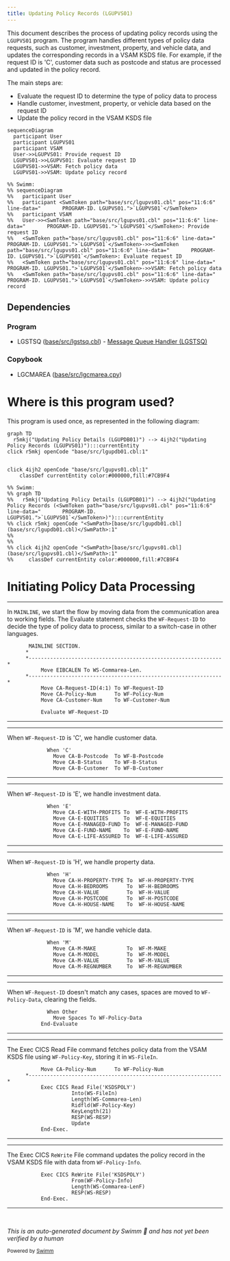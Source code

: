 ```yaml
---
title: Updating Policy Records (LGUPVS01)
---
```

This document describes the process of updating policy records using the <SwmToken path="base/src/lgupvs01.cbl" pos="11:6:6" line-data="       PROGRAM-ID. LGUPVS01.">`LGUPVS01`</SwmToken> program. The program handles different types of policy data requests, such as customer, investment, property, and vehicle data, and updates the corresponding records in a VSAM KSDS file. For example, if the request ID is 'C', customer data such as postcode and status are processed and updated in the policy record.

The main steps are:

- Evaluate the request ID to determine the type of policy data to process
- Handle customer, investment, property, or vehicle data based on the request ID
- Update the policy record in the VSAM KSDS file

```mermaid
sequenceDiagram
  participant User
  participant LGUPVS01
  participant VSAM
  User->>LGUPVS01: Provide request ID
  LGUPVS01->>LGUPVS01: Evaluate request ID
  LGUPVS01->>VSAM: Fetch policy data
  LGUPVS01->>VSAM: Update policy record

%% Swimm:
%% sequenceDiagram
%%   participant User
%%   participant <SwmToken path="base/src/lgupvs01.cbl" pos="11:6:6" line-data="       PROGRAM-ID. LGUPVS01.">`LGUPVS01`</SwmToken>
%%   participant VSAM
%%   User->><SwmToken path="base/src/lgupvs01.cbl" pos="11:6:6" line-data="       PROGRAM-ID. LGUPVS01.">`LGUPVS01`</SwmToken>: Provide request ID
%%   <SwmToken path="base/src/lgupvs01.cbl" pos="11:6:6" line-data="       PROGRAM-ID. LGUPVS01.">`LGUPVS01`</SwmToken>->><SwmToken path="base/src/lgupvs01.cbl" pos="11:6:6" line-data="       PROGRAM-ID. LGUPVS01.">`LGUPVS01`</SwmToken>: Evaluate request ID
%%   <SwmToken path="base/src/lgupvs01.cbl" pos="11:6:6" line-data="       PROGRAM-ID. LGUPVS01.">`LGUPVS01`</SwmToken>->>VSAM: Fetch policy data
%%   <SwmToken path="base/src/lgupvs01.cbl" pos="11:6:6" line-data="       PROGRAM-ID. LGUPVS01.">`LGUPVS01`</SwmToken>->>VSAM: Update policy record
```

## Dependencies

### Program

- LGSTSQ (<SwmPath>[base/src/lgstsq.cbl](base/src/lgstsq.cbl)</SwmPath>) - <SwmLink doc-title="Message Queue Handler (LGSTSQ)">[Message Queue Handler (LGSTSQ)](/.swm/message-queue-handler-lgstsq.e7y8uelv.sw.md)</SwmLink>

### Copybook

- LGCMAREA (<SwmPath>[base/src/lgcmarea.cpy](base/src/lgcmarea.cpy)</SwmPath>)

# Where is this program used?

This program is used once, as represented in the following diagram:

```mermaid
graph TD
  r5mkj("Updating Policy Details (LGUPDB01)") --> 4ijh2("Updating Policy Records (LGUPVS01)"):::currentEntity
click r5mkj openCode "base/src/lgupdb01.cbl:1"
  
  
click 4ijh2 openCode "base/src/lgupvs01.cbl:1"
    classDef currentEntity color:#000000,fill:#7CB9F4

%% Swimm:
%% graph TD
%%   r5mkj("Updating Policy Details (LGUPDB01)") --> 4ijh2("Updating Policy Records (<SwmToken path="base/src/lgupvs01.cbl" pos="11:6:6" line-data="       PROGRAM-ID. LGUPVS01.">`LGUPVS01`</SwmToken>)"):::currentEntity
%% click r5mkj openCode "<SwmPath>[base/src/lgupdb01.cbl](base/src/lgupdb01.cbl)</SwmPath>:1"
%%   
%%   
%% click 4ijh2 openCode "<SwmPath>[base/src/lgupvs01.cbl](base/src/lgupvs01.cbl)</SwmPath>:1"
%%     classDef currentEntity color:#000000,fill:#7CB9F4
```

# Initiating Policy Data Processing

<SwmSnippet path="/base/src/lgupvs01.cbl" line="97">

---

In <SwmToken path="base/src/lgupvs01.cbl" pos="97:1:1" line-data="       MAINLINE SECTION.">`MAINLINE`</SwmToken>, we start the flow by moving data from the communication area to working fields. The Evaluate statement checks the <SwmToken path="base/src/lgupvs01.cbl" pos="102:16:20" line-data="           Move CA-Request-ID(4:1) To WF-Request-ID">`WF-Request-ID`</SwmToken> to decide the type of policy data to process, similar to a switch-case in other languages.

```cobol
       MAINLINE SECTION.
      *
      *---------------------------------------------------------------*
           Move EIBCALEN To WS-Commarea-Len.
      *---------------------------------------------------------------*
           Move CA-Request-ID(4:1) To WF-Request-ID
           Move CA-Policy-Num      To WF-Policy-Num
           Move CA-Customer-Num    To WF-Customer-Num

           Evaluate WF-Request-ID
```

---

</SwmSnippet>

<SwmSnippet path="/base/src/lgupvs01.cbl" line="108">

---

When <SwmToken path="base/src/lgupvs01.cbl" pos="102:16:20" line-data="           Move CA-Request-ID(4:1) To WF-Request-ID">`WF-Request-ID`</SwmToken> is 'C', we handle customer data.

```cobol
             When 'C'
               Move CA-B-Postcode  To WF-B-Postcode
               Move CA-B-Status    To WF-B-Status
               Move CA-B-Customer  To WF-B-Customer
```

---

</SwmSnippet>

<SwmSnippet path="/base/src/lgupvs01.cbl" line="113">

---

When <SwmToken path="base/src/lgupvs01.cbl" pos="102:16:20" line-data="           Move CA-Request-ID(4:1) To WF-Request-ID">`WF-Request-ID`</SwmToken> is 'E', we handle investment data.

```cobol
             When 'E'
               Move CA-E-WITH-PROFITS To  WF-E-WITH-PROFITS
               Move CA-E-EQUITIES     To  WF-E-EQUITIES
               Move CA-E-MANAGED-FUND To  WF-E-MANAGED-FUND
               Move CA-E-FUND-NAME    To  WF-E-FUND-NAME
               Move CA-E-LIFE-ASSURED To  WF-E-LIFE-ASSURED
```

---

</SwmSnippet>

<SwmSnippet path="/base/src/lgupvs01.cbl" line="120">

---

When <SwmToken path="base/src/lgupvs01.cbl" pos="102:16:20" line-data="           Move CA-Request-ID(4:1) To WF-Request-ID">`WF-Request-ID`</SwmToken> is 'H', we handle property data.

```cobol
             When 'H'
               Move CA-H-PROPERTY-TYPE To  WF-H-PROPERTY-TYPE
               Move CA-H-BEDROOMS      To  WF-H-BEDROOMS
               Move CA-H-VALUE         To  WF-H-VALUE
               Move CA-H-POSTCODE      To  WF-H-POSTCODE
               Move CA-H-HOUSE-NAME    To  WF-H-HOUSE-NAME
```

---

</SwmSnippet>

<SwmSnippet path="/base/src/lgupvs01.cbl" line="127">

---

When <SwmToken path="base/src/lgupvs01.cbl" pos="102:16:20" line-data="           Move CA-Request-ID(4:1) To WF-Request-ID">`WF-Request-ID`</SwmToken> is 'M', we handle vehicle data.

```cobol
             When 'M'
               Move CA-M-MAKE          To  WF-M-MAKE
               Move CA-M-MODEL         To  WF-M-MODEL
               Move CA-M-VALUE         To  WF-M-VALUE
               Move CA-M-REGNUMBER     To  WF-M-REGNUMBER
```

---

</SwmSnippet>

<SwmSnippet path="/base/src/lgupvs01.cbl" line="133">

---

When <SwmToken path="base/src/lgupvs01.cbl" pos="102:16:20" line-data="           Move CA-Request-ID(4:1) To WF-Request-ID">`WF-Request-ID`</SwmToken> doesn't match any cases, spaces are moved to <SwmToken path="base/src/lgupvs01.cbl" pos="134:7:11" line-data="               Move Spaces To WF-Policy-Data">`WF-Policy-Data`</SwmToken>, clearing the fields.

```cobol
             When Other
               Move Spaces To WF-Policy-Data
           End-Evaluate
```

---

</SwmSnippet>

<SwmSnippet path="/base/src/lgupvs01.cbl" line="137">

---

The Exec CICS Read File command fetches policy data from the VSAM KSDS file using <SwmToken path="base/src/lgupvs01.cbl" pos="142:3:7" line-data="                     Ridfld(WF-Policy-Key)">`WF-Policy-Key`</SwmToken>, storing it in <SwmToken path="base/src/lgupvs01.cbl" pos="140:3:5" line-data="                     Into(WS-FileIn)">`WS-FileIn`</SwmToken>.

```cobol
           Move CA-Policy-Num      To WF-Policy-Num
      *---------------------------------------------------------------*
           Exec CICS Read File('KSDSPOLY')
                     Into(WS-FileIn)
                     Length(WS-Commarea-Len)
                     Ridfld(WF-Policy-Key)
                     KeyLength(21)
                     RESP(WS-RESP)
                     Update
           End-Exec.
```

---

</SwmSnippet>

<SwmSnippet path="/base/src/lgupvs01.cbl" line="155">

---

The Exec CICS <SwmToken path="base/src/lgupvs01.cbl" pos="155:5:5" line-data="           Exec CICS ReWrite File(&#39;KSDSPOLY&#39;)">`ReWrite`</SwmToken> File command updates the policy record in the VSAM KSDS file with data from <SwmToken path="base/src/lgupvs01.cbl" pos="156:3:7" line-data="                     From(WF-Policy-Info)">`WF-Policy-Info`</SwmToken>.

```cobol
           Exec CICS ReWrite File('KSDSPOLY')
                     From(WF-Policy-Info)
                     Length(WS-Commarea-LenF)
                     RESP(WS-RESP)
           End-Exec.
```

---

</SwmSnippet>

&nbsp;

*This is an auto-generated document by Swimm 🌊 and has not yet been verified by a human*

<SwmMeta version="3.0.0" repo-id="Z2l0aHViJTNBJTNBa3luZHJ5bC1jaWNzLWdlbmFwcCUzQSUzQVN3aW1tLURlbW8=" repo-name="kyndryl-cics-genapp"><sup>Powered by [Swimm](/)</sup></SwmMeta>
